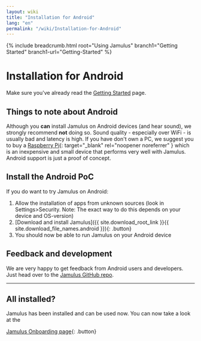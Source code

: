 ```yaml
---
layout: wiki
title: "Installation for Android"
lang: "en"
permalink: "/wiki/Installation-for-Android"
---
```


{% include breadcrumb.html root="Using Jamulus" branch1="Getting Started" branch1-url="Getting-Started" %}


# Installation for Android

Make sure you've already read the [Getting Started](Getting-Started) page.

## Things to note about Android

Although you **can** install Jamulus on Android devices (and hear sound), we strongly recommend **not** doing so. Sound quality - especially over WiFi - is usually bad and latency is high. If you have don't own a PC, we suggest you to buy a [Raspberry Pi](https://www.raspberrypi.org/){: target="_blank" rel="noopener noreferrer" } which is an inexpensive and small device that performs very well with Jamulus. Android support is just a proof of concept.

## Install the Android PoC

If you do want to try Jamulus on Android:

1. Allow the installation of apps from unknown sources (look in Settings>Security. Note: The exact way to do this depends on your device and OS-version)
1. [Download and install Jamulus]({{ site.download_root_link }}{{ site.download_file_names.android }}){: .button}
1. You should now be able to run Jamulus on your Android device

## Feedback and development

We are very happy to get feedback from Android users and developers. Just head over to the [Jamulus GitHub repo](https://github.com/jamulussoftware/jamulus/).

***

## All installed?

Jamulus has been installed and can be used now. You can now take a look at the

[Jamulus Onboarding page](Onboarding){: .button}
